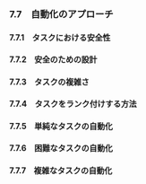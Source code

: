 ### 7.7　自動化のアプローチ
#### 7.7.1　タスクにおける安全性
#### 7.7.2　安全のための設計
#### 7.7.3　タスクの複雑さ
#### 7.7.4　タスクをランク付けする方法
#### 7.7.5　単純なタスクの自動化
#### 7.7.6　困難なタスクの自動化
#### 7.7.7　複雑なタスクの自動化
